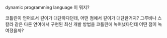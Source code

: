 dynamic programming language 이 뭐지?

코틀린이 언어로서 깊이가 대단하다던데, 어떤 점에서 깊이가 대단한거지? 그루비나 스칼라 같은 다른 언어에서 구현된 최신 개발 방법을 코틀린에 녹여냈다던데 어떤 점이 녹여졌을까?


<!--stackedit_data:
eyJoaXN0b3J5IjpbMTg5MzE1MTQ0OCwtMTI5NjA1NTg0OV19
-->